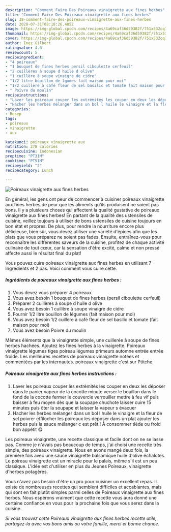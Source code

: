 ```yaml
---
description: "Comment Faire Des Poireaux vinaigrette aux fines herbes"
title: "Comment Faire Des Poireaux vinaigrette aux fines herbes"
slug: 38-comment-faire-des-poireaux-vinaigrette-aux-fines-herbes
date: 2020-07-31T08:18:26.405Z
image: https://img-global.cpcdn.com/recipes/4a69caf36d59382f/751x532cq70/poireaux-vinaigrette-aux-fines-herbes-photo-principale-de-la-recette.jpg
thumbnail: https://img-global.cpcdn.com/recipes/4a69caf36d59382f/751x532cq70/poireaux-vinaigrette-aux-fines-herbes-photo-principale-de-la-recette.jpg
cover: https://img-global.cpcdn.com/recipes/4a69caf36d59382f/751x532cq70/poireaux-vinaigrette-aux-fines-herbes-photo-principale-de-la-recette.jpg
author: Inez Gilbert
ratingvalue: 4.6
reviewcount: 5
recipeingredient:
- "4 poireaux"
- "1 bouquet de fines herbes persil ciboulette cerfeuil"
- "2 cuillères à soupe d huile d olive"
- "1 cuillère à soupe vinaigre de cidre"
- "1/2 litre bouillon de lgumes fait maison pour moi"
- "1/2 cuillère à café fleur de sel basilic et tomate fait maison pour moi"
- " Poivre du moulin"
recipeinstructions:
- "Laver les poireaux couper les extrémités les couper en deux les déposer dans le panier vapeur de la cocotte minute verser le bouillon dans le fond de la cocotte fermer le couvercle verrouiller mettre à feu vif puis baisser à feu moyen dès que la soupape chuchote laisser cuire 15 minutes puis ôter la soupape et laisser la vapeur s évacuer"
- "Hacher les herbes mélanger dans un bol l huile le vinaigre et la fleur de sel poivrer effilocher les poireaux les déposer dans un plat ajouter les herbes puis la sauce mélanger c est prêt ! À consommer tiède ou froid bon appétit 😋"
categories:
- Resep
tags:
- poireaux
- vinaigrette
- aux

katakunci: poireaux vinaigrette aux 
nutrition: 278 calories
recipecuisine: Indonesian
preptime: "PT31M"
cooktime: "PT51M"
recipeyield: "2"
recipecategory: Lunch

---
```



![Poireaux vinaigrette aux fines herbes](https://img-global.cpcdn.com/recipes/4a69caf36d59382f/751x532cq70/poireaux-vinaigrette-aux-fines-herbes-photo-principale-de-la-recette.jpg)

En général, les gens ont peur de commencer à cuisiner poireaux vinaigrette aux fines herbes de peur que les aliments qu'ils produisent ne soient pas bons. Il y a plusieurs choses qui affectent la qualité gustative de poireaux vinaigrette aux fines herbes! En partant de la qualité des ustensiles de cuisine, veillez toujours à utiliser de bons ustensiles de cuisine toujours en bon état et propres. De plus, pour rendre la nourriture encore plus délicieuse, bien sûr, vous devez utiliser une variété d'épices afin que les plats que vous préparez ne soient pas fades. Ensuite, entraînez-vous pour reconnaître les différentes saveurs de la cuisine, profitez de chaque activité culinaire de tout cœur, car la sensation d'être excité, calme et non pressé affecte aussi le résultat final du plat!

<!--inarticleads1-->

Vous pouvez cuire poireaux vinaigrette aux fines herbes en utilisant 7 Ingrédients et 2 pas. Voici comment vous cuire cette.

##### Ingrédients de poireaux vinaigrette aux fines herbes :

1. Vous devez vous préparer 4 poireaux
1. Vous avez besoin 1 bouquet de fines herbes (persil ciboulette cerfeuil)
1. Préparer 2 cuillères à soupe d huile d olive
1. Vous avez besoin 1 cuillère à soupe vinaigre de cidre
1. Fournir 1/2 litre bouillon de légumes (fait maison pour moi)
1. Vous avez besoin 1/2 cuillère à café fleur de sel basilic et tomate (fait maison pour moi)
1. Vous avez besoin  Poivre du moulin


Mêmes éléments que la vinaigrette simple, une cuillerée à soupe de fines herbes hachées. Ajoutez les fines herbes à la vinaigrette. Poireaux vinaigrette légumes tiges poireau légumes primeurs automne entrée entrée froide. Les meilleures recettes de poireaux vinaigrette notées et commentées par les internautes. poireaux vinaigrette c&#39;est sur Ptitche. 

<!--inarticleads2-->

##### Poireaux vinaigrette aux fines herbes instructions :

1. Laver les poireaux couper les extrémités les couper en deux les déposer dans le panier vapeur de la cocotte minute verser le bouillon dans le fond de la cocotte fermer le couvercle verrouiller mettre à feu vif puis baisser à feu moyen dès que la soupape chuchote laisser cuire 15 minutes puis ôter la soupape et laisser la vapeur s évacuer
1. Hacher les herbes mélanger dans un bol l huile le vinaigre et la fleur de sel poivrer effilocher les poireaux les déposer dans un plat ajouter les herbes puis la sauce mélanger c est prêt ! À consommer tiède ou froid bon appétit 😋


Les poireaux vinaigrette, une recette classique et facile dont on ne se lasse pas. Comme je n&#39;avais pas beaucoup de temps, j&#39;ai choisi une recette très simple, des poireaux vinaigrette. Nous en avons mangé deux fois, la première fois avec une sauce vinaigrette balsamique huile d&#39;olive échalotes. Le poireau vinaigrette est un miracle pour le palais, même s&#39;il est un peu classique. L&#39;idée est d&#39;utiliser en plus du Jeunes Poireaux, vinaigrette d&#39;herbes potagères. 

<!--inarticleads1-->

<p>
Vous n'avez pas besoin d'être un pro pour cuisiner un excellent repas. Il existe de nombreuses recettes qui semblent difficiles et accablantes, mais qui sont en fait plutôt simples parmi celles de Poireaux vinaigrette aux fines herbes. Nous espérons vraiment que cette recette vous aura donné une certaine confiance en vous pour la prochaine fois que vous serez dans la cuisine.
</p>

<p>
<i>Si vous trouvez cette Poireaux vinaigrette aux fines herbes recette utile, partagez-la avec vos bons amis ou votre famille, merci et bonne chance.</i>
</p>
